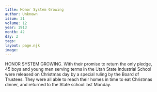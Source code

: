 ```yaml
---
title: Honor System Growing
author: Unknown
issue: 31
volume: 12
year: 1913
month: 42
day: 2
tags:
layout: page.njk
image:
---
```

HONOR SYSTEM GROWING.    With their promise to return the only pledge, 45 boys and young men serving terms in the Utah State Industrial School were released on Christmas day by a special ruling by the Board of Trustees.    They were all able to reach their homes in time to eat Christmas dinner, and returned to the State school last Monday. 

